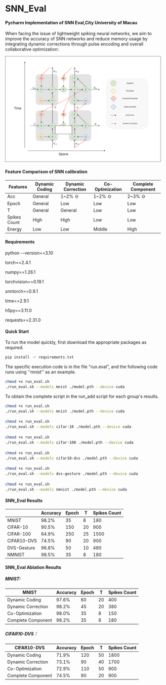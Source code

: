 # SNN_Eval

#### Pycharm Implementation of SNN Eval,City University of Macau

When facing the issue of lightweight spiking neural networks, we aim to improve the accuracy of SNN networks and reduce memory usage by integrating dynamic corrections through pulse encoding and overall collaborative optimization:

![Alt Text](png/流程示意图底.png)

#### Feature Comparison of SNN calibration

| Features     | Dynamic Coding | Dynamic Correction | Co-Optimization | Complete Component |
| ------------ | -------------- | ------------------ | --------------- | ------------------ |
| Acc          | General        | 1~2% ⇧             | 1~2% ⇧          | 2~3% ⇧             |
| Epoch        | General        | Low                | Low             | Low                |
| T            | General        | General            | Low             | Low                |
| Spikes Count | High           | High               | Low             | Low                |
| Energy       | Low            | Low                | Middle          | High               |

#### Requirements

python --version==3.10

torch==2.4.1

numpy==1.26.1

torchvision==0.19.1

snntorch==0.9.1

time==2.9.1

h5py==3.11.0

requests==2.31.0

#### Quick Start

To run the model quickly, first download the appropriate packages as required.

```bash
pip install -r requirements.txt
```

The specific execution code is in the file "run.eval", and the following code runs using ''mnist'' as an example.

```bash
chmod +x run_eval.sh
./run_eval.sh --models mnist ./model.pth --device cuda
```

To obtain the complete script in the run_add script for each group's results.

```bash
chmod +x run_eval.sh
./run_eval.sh --models mnist ./model.pth --device cuda

chmod +x run_eval.sh
./run_eval.sh --models cifar-10 ./model.pth --device cuda

chmod +x run_eval.sh
./run_eval.sh --models cifar-100 ./model.pth --device cuda

chmod +x run_eval.sh
./run_eval.sh --models cifar10-dvs ./model.pth --device cuda

chmod +x run_eval.sh
./run_eval.sh --models dvs-gesture ./model.pth --device cuda

chmod +x run_eval.sh
./run_eval.sh --models nmnist ./model.pth --device cuda
```

#### SNN_Eval Results

|             | Accuracy | Epoch | T    | Spikes Count |
| ----------- | -------- | ----- | ---- | ------------ |
| MNIST       | 98.2%    | 35    | 8    | 180          |
| CIFAR-10    | 90.5%    | 150   | 20   | 900          |
| CIFAR-100   | 64.9%    | 250   | 25   | 1500         |
| CIFAR10-DVS | 74.5%    | 90    | 20   | 900          |
| DVS-Gesture | 96.8%    | 50    | 10   | 480          |
| NMNIST      | 98.5%    | 35    | 8    | 180          |

#### SNN_Eval Ablation Results

##### MNIST:

| MNIST              | Accuracy | Epoch | T    | Spikes Count |
| ------------------ | -------- | ----- | ---- | ------------ |
| Dynamic Coding     | 97.6%    | 60    | 20   | 400          |
| Dynamic Correction | 98.2%    | 45    | 20   | 380          |
| Co-Optimization    | 98.0%    | 35    | 8    | 150          |
| Complete Component | 98.2%    | 35    | 8    | 180          |

##### CIFAR10-DVS：

| CIFAR10-DVS        | Accuracy | Epoch | T    | Spikes Count |
| ------------------ | -------- | ----- | ---- | ------------ |
| Dynamic Coding     | 71.9%    | 120   | 50   | 1800         |
| Dynamic Correction | 73.1%    | 90    | 40   | 1700         |
| Co-Optimization    | 72.9%    | 110   | 50   | 900          |
| Complete Component | 74.5%    | 90    | 20   | 900          |

